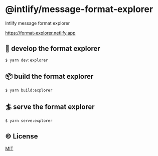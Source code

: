 # @intlify/message-format-explorer

Intlify message format explorer

https://format-explorer.netlify.app

## 🔨 develop the format explorer

```sh
$ yarn dev:explorer
```

## 📦 build the format explorer

```sh
$ yarn build:explorer
```

## 🏄 serve the format explorer

```sh
$ yarn serve:explorer
```

## ©️ License

[MIT](http://opensource.org/licenses/MIT)
